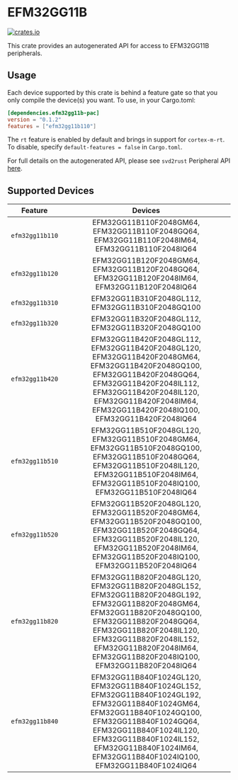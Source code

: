 # EFM32GG11B
    
[![crates.io](https://img.shields.io/crates/v/efm32gg11b-pac?label=efm32gg11b)](https://crates.io/crates/efm32gg11b-pac)

This crate provides an autogenerated API for access to EFM32GG11B peripherals.

## Usage

Each device supported by this crate is behind a feature gate so that you only
compile the device(s) you want. To use, in your Cargo.toml:

```toml
[dependencies.efm32gg11b-pac]
version = "0.1.2"
features = ["efm32gg11b110"]
```

The `rt` feature is enabled by default and brings in support for `cortex-m-rt`.
To disable, specify `default-features = false` in `Cargo.toml`.

For full details on the autogenerated API, please see `svd2rust` Peripheral API [here].

[here]: https://docs.rs/svd2rust/0.28.0/svd2rust/#peripheral-api

## Supported Devices
| Feature | Devices |
|:-----:|:-------:|
|`efm32gg11b110`|EFM32GG11B110F2048GM64, EFM32GG11B110F2048GQ64, EFM32GG11B110F2048IM64, EFM32GG11B110F2048IQ64|
|`efm32gg11b120`|EFM32GG11B120F2048GM64, EFM32GG11B120F2048GQ64, EFM32GG11B120F2048IM64, EFM32GG11B120F2048IQ64|
|`efm32gg11b310`|EFM32GG11B310F2048GL112, EFM32GG11B310F2048GQ100|
|`efm32gg11b320`|EFM32GG11B320F2048GL112, EFM32GG11B320F2048GQ100|
|`efm32gg11b420`|EFM32GG11B420F2048GL112, EFM32GG11B420F2048GL120, EFM32GG11B420F2048GM64, EFM32GG11B420F2048GQ100, EFM32GG11B420F2048GQ64, EFM32GG11B420F2048IL112, EFM32GG11B420F2048IL120, EFM32GG11B420F2048IM64, EFM32GG11B420F2048IQ100, EFM32GG11B420F2048IQ64|
|`efm32gg11b510`|EFM32GG11B510F2048GL120, EFM32GG11B510F2048GM64, EFM32GG11B510F2048GQ100, EFM32GG11B510F2048GQ64, EFM32GG11B510F2048IL120, EFM32GG11B510F2048IM64, EFM32GG11B510F2048IQ100, EFM32GG11B510F2048IQ64|
|`efm32gg11b520`|EFM32GG11B520F2048GL120, EFM32GG11B520F2048GM64, EFM32GG11B520F2048GQ100, EFM32GG11B520F2048GQ64, EFM32GG11B520F2048IL120, EFM32GG11B520F2048IM64, EFM32GG11B520F2048IQ100, EFM32GG11B520F2048IQ64|
|`efm32gg11b820`|EFM32GG11B820F2048GL120, EFM32GG11B820F2048GL152, EFM32GG11B820F2048GL192, EFM32GG11B820F2048GM64, EFM32GG11B820F2048GQ100, EFM32GG11B820F2048GQ64, EFM32GG11B820F2048IL120, EFM32GG11B820F2048IL152, EFM32GG11B820F2048IM64, EFM32GG11B820F2048IQ100, EFM32GG11B820F2048IQ64|
|`efm32gg11b840`|EFM32GG11B840F1024GL120, EFM32GG11B840F1024GL152, EFM32GG11B840F1024GL192, EFM32GG11B840F1024GM64, EFM32GG11B840F1024GQ100, EFM32GG11B840F1024GQ64, EFM32GG11B840F1024IL120, EFM32GG11B840F1024IL152, EFM32GG11B840F1024IM64, EFM32GG11B840F1024IQ100, EFM32GG11B840F1024IQ64|
